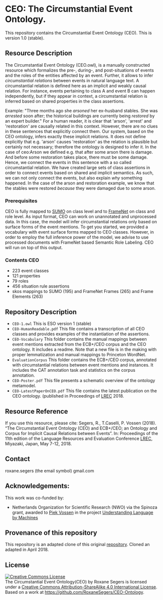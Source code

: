 # CEO: The Circumstantial Event Ontology.  

This repository contains the Circumstantial Event Ontology (CEO). 
This is version 1.0 (stable).

## Resource Description
The Circumstantial Event Ontology (CEO.owl), is a manually constructed resource which formalizes 
the pre-, during-, and post-situations of events and the roles of the entities affected by an event. 
Further, it allows to infer *circumstantial relations* between events in natural language text. A circumstantial relation is defined here as an implicit and weakly causal relation.
For instance, events pertaining to class A and event B can happen independently, but if they appear in context, a circumstantial relation is inferred based on shared properties in the class assertions.

Example: "Three months ago she *arsoned* her ex-husband stables. She was *arrested* soon after; the historical buildings are currently being *restored* by an expert builder." 
For a human reader, it is clear that 'arson', 'arrest' and 'restoration' are causally related in this context. However, there are no clues in these sentences that explicitly connect them. 
Our system, based on the CEO ontology, infers exactly these implicit relations. It does not define explicitly that e.g. 'arson' causes 'restoration' as the relation is plausible but certainly not necessary; therefore the ontology is designed to infer it.
In the case of ceo:Arson we defined e.g. that after some arson there is damage. And before some restoration takes place, there must be some damage. Hence, we connect the events in this sentence with a so called circumstantial relation. We have created large sets of class assertions in order to connect events
based on shared and implicit semantics. As such, we can not only connect the events, but also explain *why* something happened. In the case of the arson and restoration example, we know that the stables were restored *because* they were damaged due to some arson.


### Prerequisites
CEO is fully mapped to [SUMO](http://www.adampease.org/OP/) on class level and to [FrameNet](https://framenet.icsi.berkeley.edu/fndrupal/) on class and role level. 
As input format, CEO can work on unannotated and unprocessed data. In this case, the model will infer circumstantial relations only based on surface forms of the event mentions. 
To get you started, we provided a vocabulary with event surface forms mapped to CEO classes.
However, in order to employ the full inference power of the model, we advise to use processed documents with FrameNet based Semantic Role Labeling. CEO will run on top of this output.
 

### Contents CEO

* 223 event classes
* 121 properties
* 79 roles
* 456 situation rule assertions
* skos mappings to SUMO (195) and FrameNet Frames (265) and Frame Elements (263)

## Repository Description

* `CEO-1.owl` This is ESO version 1 (stable)
* `CEO-HumanReadable.pdf` This file contains a transcription of all CEO classes and provides examples of the instantiation of the assertions.
* `CEO-Vocabulary` This folder contains the manual mappings between event mentions extracted from the ECB+/CEO corpus and the CEO ontology. It includes a readme. Note that a new file is in the making with proper lemmatization and manual mappings to Princeton WordNet.
* `EvaluationCorpus` This folder contains the ECB+/CEO corpus, annotated with circumstantial relations between event mentions and instances. It includes the CAT annotation task and statistics on the corpus annotation.
* `CEO-Poster.pdf` This file presents a schematic overview of the ontology metamodel.
* `CEO-LatestPaperOnCEO.pdf` This file contains the latest publication on the CEO ontology. (published in Proceedings of [LREC](http://lrec2018.lrec-conf.org/en/) 2018.


## Resource Reference
If you use this resource, please cite:
Segers, R., T.Caselli, P. Vossen (2018). “The Circumstantial Event Ontology (CEO) and ECB+/CEO; an Ontology and Corpus for Implicit Causal Relations between Events”. 
In: Proceedings of the 11th edition of the Language Resources and Evaluation Conference [LREC](http://lrec2018.lrec-conf.org/en/), Miyazaki, Japan, May 7-12, 2018.


## Contact

roxane.segers (the email symbol) gmail.com


## Acknowledgements:
This work was co-funded by:
- Netherlands Organization for Scientific Research (NWO) via the Spinoza grant, 
awarded to [Piek Vossen](http://vossen.info/) in the project [Understanding Language by Machines](http://www.understandinglanguagebymachines.org/)

## Provenance of this repository
This repository is an adapted clone of this original [repository](https://github.com/newsreader/eso-and-ceo).
Cloned an adapted in April 2018.

## License

<a rel="license" href="http://creativecommons.org/licenses/by-sa/4.0/"><img alt="Creative Commons License" style="border-width:0" src="https://i.creativecommons.org/l/by-sa/4.0/88x31.png" /></a><br /><span xmlns:dct="http://purl.org/dc/terms/" property="dct:title">The Circumstantial Event Ontology(CEO)</span> by <span xmlns:cc="http://creativecommons.org/ns#" property="cc:attributionName">Roxane Segers</span> is licensed under a <a rel="license" href="http://creativecommons.org/licenses/by-sa/4.0/">Creative Commons Attribution-ShareAlike 4.0 International License</a>.<br />Based on a work at <a xmlns:dct="http://purl.org/dc/terms/" href="https://github.com/RoxaneSegers/CEO-Ontology" rel="dct:source">https://github.com/RoxaneSegers/CEO-Ontology</a>.


